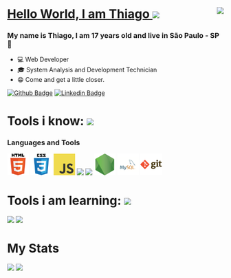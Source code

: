 <img style = "margin-top: 40px;" align="right" width = "width" src="https://media.giphy.com/media/ASd0Ukj0y3qMM/giphy.gif">

# <a href="https://www.linkedin.com/in/thiago-ferreira-rodrigues-6753341b3">Hello World, I am Thiago  <img src="https://media.giphy.com/media/f9jQLaKJJl6dL0AmmZ/giphy.gif" width="30px"><a/>

### My name is Thiago, I am 17 years old and live in São Paulo - SP 👋

- 💻 Web Developer
- :mortar_board: System Analysis and Development Technician
- 😁 Come and get a little closer.


[![Github Badge](https://img.shields.io/badge/-Github-000?style=flat-square&logo=Github&logoColor=white&link=https://github.com/thfrod)](https://github.com/thfrod)
[![Linkedin Badge](https://img.shields.io/badge/-LinkedIn-blue?style=flat-square&logo=Linkedin&logoColor=white&link=https://www.linkedin.com/in/thiago-ferreira-rodrigues-6753341b3)](https://www.linkedin.com/in/thiago-ferreira-rodrigues-6753341b3)



# Tools i know: <img src="https://media.giphy.com/media/fvT2uzkzsSWmmkvl5g/giphy.gif" width="35px">

### Languages and Tools
<code><img height="50" src="https://raw.githubusercontent.com/github/explore/80688e429a7d4ef2fca1e82350fe8e3517d3494d/topics/html/html.png"></code>
<code><img height="50" src="https://raw.githubusercontent.com/github/explore/80688e429a7d4ef2fca1e82350fe8e3517d3494d/topics/css/css.png"></code>
<code><img height="50" src="https://raw.githubusercontent.com/github/explore/80688e429a7d4ef2fca1e82350fe8e3517d3494d/topics/javascript/javascript.png"></code>
<code><img height="50" src="https://camo.githubusercontent.com/86f17df730ccbbbef991d61bb586bf2d3c165f19cfe334e6e4ba4f97d2dd691a/687474703a2f2f6d6174657269616c697a656373732e636f6d2f7265732f6d6174657269616c697a652e737667"></code>
<code><img height="50" src="https://as1.ftcdn.net/jpg/01/39/48/46/500_F_139484626_cqPNhvfRtWrNMNmuSeBMBiCUkPJTzgjS.jpg"></code>
<code><img height="50" src="https://raw.githubusercontent.com/github/explore/80688e429a7d4ef2fca1e82350fe8e3517d3494d/topics/nodejs/nodejs.png"></code>
<code><img height="50" src="https://raw.githubusercontent.com/github/explore/80688e429a7d4ef2fca1e82350fe8e3517d3494d/topics/mysql/mysql.png"></code>
<code><img height="50" src="https://raw.githubusercontent.com/github/explore/80688e429a7d4ef2fca1e82350fe8e3517d3494d/topics/git/git.png"></code>



# Tools i am learning: <img src="https://media.giphy.com/media/fvT2uzkzsSWmmkvl5g/giphy.gif" width="35px">
<code><img height ="50" src="https://www.flaticon.com/premium-icon/icons/svg/1183/1183723.svg"></code>
<code><img height ="50" src="https://cdn.worldvectorlogo.com/logos/next-js.svg"></code>



# My Stats
<div align="left">
<img height="150em" src="https://github-readme-stats.vercel.app/api/top-langs/?username=thfrod&exclude_repo=KNN-Image-Classification&show_icons=true&hide_border=true&layout=compact&langs_count=8&theme=tokyonight"/>	
<img height="150em" src="https://github-readme-stats.vercel.app/api?username=thfrod&show_icons=true&hide_border=true&count_private=true&include_all_commits=true&theme=tokyonight" />
</div><br>
<!--
**thfrod/thfrod** is a ✨ _special_ ✨ repository because its `README.md` (this file) appears on your GitHub profile.

Here are some ideas to get you started:

- 🔭 I’m currently working on ...
- 🌱 I’m currently learning ...
- 👯 I’m looking to collaborate on ...
- 🤔 I’m looking for help with ...
- 💬 Ask me about ...
- 📫 How to reach me: ...
- 😄 Pronouns: ...
- ⚡ Fun fact: ...
-->
